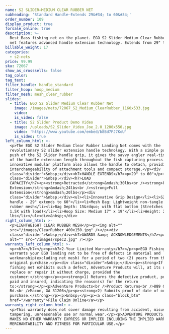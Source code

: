 ```yaml
---
name: S2 SLIDER—MEDIUM CLEAR RUBBER NET
subheading: 'Standard Handle—Extends 29&#34; to 60&#34;'
order_number: 109
display_product: true
forsale_online: true
description: >-
  Best Bass fishing net on the planet. EGO S2 Slider Medium Clear Rubber fishing
  net features advanced handle extension technology. Extends from 29" to 60"
billable_weight: 17
categories:
  - s2-nets
price: 99.99
sku: 72067
show_as_crosssells: false
tag_color:
tag_text:
filter_handle: handle_standard
filter_hoop: hoop_medium
filter_mesh: mesh_clear_rubber
slides:
  - title: EGO S2 Slider Medium Clear Rubber Net
    image: /images/nets/72067_S2_Medium_ClearRubber_1160x533.jpg
    video:
    is_video: false
  - title: S2 Slider Product Demo Video
    image: /uploads/S2_Slider_Video_Joe_2.0_1200x550.jpg
    video: 'https://www.youtube.com/embed/b8Bd7PJ7KoU'
    is_video: true
left_column_html: >-
  <p>The EGO S2 Slider Medium Clear Rubber Landing Net comes with the
  revolutionary S2 slider extension handle technology. With a simple pull or
  push of the S2 Slider handle grip, it gives the savvy angler real-time control
  of the handle extension length throughout the fish capturing process. The
  innovative modular platform also allows the handle to detach, providing
  interchangeability of attachment tools and compact storage.</p><div
  class="divider">&nbsp;</div><h7>HANDLE EXTENDS</h7><p>29" to 60"</p><div
  class="divider">&nbsp;</div><h7>LOAD
  CAPACITY</h7><p><strong>Retracted</strong>&mdash;30lbs<br /><strong>Partial
  Extension</strong>&mdash;24lbs<br /><strong>Full
  Extension</strong>&mdash;20lbs</p><div
  class="divider">&nbsp;</div><ul><li>Innovative Grip Design</li><li>S2 Slider
  handle - 29" extends to 60"</li><li>Mesh Bag: Lightweight non-tangle clear
  rubber mesh</li><li>Bag Depth: 15&rdquo; with flat bottom (Stretches up to
  1.5X with load)</li><li>Hoop Size: Medium 17" x 19"</li><li>Weight: 2.75
  lbs</li></ul><div>&nbsp;</div>
right_column_html: >-
  <p>LIGHTWEIGHT CLEAR RUBBER MESH</p><p><img alt=""
  src="/images/ClearRubber_400x150.jpg" /></p><div
  class="divider">&nbsp;</div><h7>AWARDS &amp; ACKNOWLEDGEMENTS</h7><p><img
  alt="" src="/images/spec2.jpg" /></p>
warranty_left_column_html: >-
  <p><h7></h7></p><p><h7>2-Year Limited Warranty</h7></p><p>EGO Fishing Gear
  warrants your EGO landing net to be free of defects in material and
  workmanship(excluding net mesh) for a period of two (2) years from the date of
  original purchase.</p><div class="divider">&nbsp;</div><p><strong>If your EGO
  fishing net exhibits such a defect, Adventure Products will, at its option,
  replace or repair it without charge, provided the
  customer:</strong></p><p><strong>1) Returns the defective product, postage
  paid and insured, indicating the reason(s) for the return
  to:</strong></p><p>Adventure Products<br />Product Returns<br />889 Guy Paine
  Rd.<br />Macon, GA 31206</p><p><strong>2) Submits proof of date of original
  purchase.</strong></p><p>&nbsp;</p><p><a class="block_btn"
  href="/warranty">File Claim Online</a></p>
warranty_right_column_html: >-
  <p>This warranty does not cover damage resulting from accident, misuse, abuse,
  tampering, unreasonable use or normal wear.</p><p>ADVENTURE PRODUCTS, INC.
  MAKES NO OTHER WARRANTY EXPRESS OR IMPLIED INCLUDING THE IMPLIED WARRANTIES OF
  MERCHANTABILITY AND FITNESS FOR PARTICULAR USE.</p>
---
```


